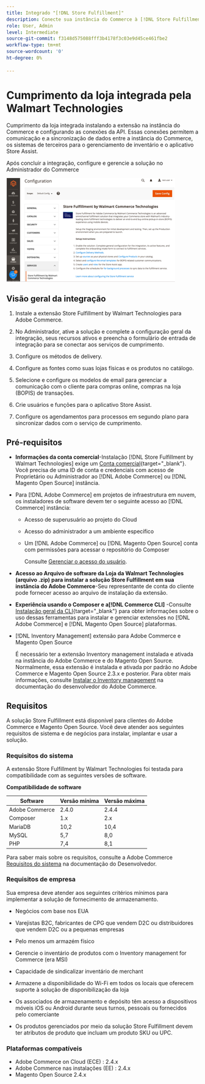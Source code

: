 ```yaml
---
title: Integrado "[!DNL Store Fulfillment]"
description: Conecte sua instância do Commerce à [!DNL Store Fulfillment Manager] concluindo algumas etapas de integração.
role: User, Admin
level: Intermediate
source-git-commit: f3148d575088fff3b4178f3c03e9d45ce461fbe2
workflow-type: tm+mt
source-wordcount: '0'
ht-degree: 0%

---
```



# Cumprimento da loja integrada pela Walmart Technologies

Cumprimento da loja integrada instalando a extensão na instância do Commerce e configurando as conexões da API. Essas conexões permitem a comunicação e a sincronização de dados entre a instância do Commerce, os sistemas de terceiros para o gerenciamento de inventário e o aplicativo Store Assist.

Após concluir a integração, configure e gerencie a solução no Administrador do Commerce

![[!DNL Store Fulfillment Service] configuração na visualização Administração](assets/store-fulfillment-admin-home.png)

## Visão geral da integração

1. Instale a extensão Store Fulfillment by Walmart Technologies para Adobe Commerce.

1. No Administrador, ative a solução e complete a configuração geral da integração, seus recursos ativos e preencha o formulário de entrada de integração para se conectar aos serviços de cumprimento.

1. Configure os métodos de delivery.

1. Configure as fontes como suas lojas físicas e os produtos no catálogo.

1. Selecione e configure os modelos de email para gerenciar a comunicação com o cliente para compras online, compras na loja (BOPIS) de transações.

1. Crie usuários e funções para o aplicativo Store Assist.

1. Configure os agendamentos para processos em segundo plano para sincronizar dados com o serviço de cumprimento.

## Pré-requisitos

* **Informações da conta comercial**-Instalação [!DNL Store Fulfillment by Walmart Technologies] exige um [Conta comercial](https://docs.magento.com/user-guide/magento/magento-account.html){target=&quot;_blank&quot;}. Você precisa de uma ID de conta e credenciais com acesso de Proprietário ou Administrador ao [!DNL Adobe Commerce] ou [!DNL Magento Open Source] instância.

* Para [!DNL Adobe Commerce] em projetos de infraestrutura em nuvem, os instaladores de software devem ter o seguinte acesso ao [!DNL Commerce] instância:

   * Acesso de superusuário ao projeto do Cloud
   * Acesso do administrador a um ambiente específico
   * Um [!DNL Adobe Commerce] ou [!DNL Magento Open Source] conta com permissões para acessar o repositório do Composer

      Consulte [Gerenciar o acesso do usuário](https://devdocs.magento.com/cloud/project/user-admin.html).

* **Acesso ao Arquivo de software da Loja da Walmart Technologies (arquivo .zip) para instalar a solução Store Fulfillment em sua instância do Adobe Commerce**-Seu representante de conta do cliente pode fornecer acesso ao arquivo de instalação da extensão.

* **Experiência usando o Composer e a[!DNL Commerce CLI]** -Consulte [Instalação geral da CLI](https://devdocs.magento.com/extensions/install/){target=&quot;_blank&quot;} para obter informações sobre o uso dessas ferramentas para instalar e gerenciar extensões no [!DNL Adobe Commerce] e [!DNL Magento Open Source] plataformas.

* [!DNL Inventory Management] extensão para Adobe Commerce e Magento Open Source

   É necessário ter a extensão Inventory management instalada e ativada na instância do Adobe Commerce e do Magento Open Source. Normalmente, essa extensão é instalada e ativada por padrão no Adobe Commerce e Magento Open Source 2.3.x e posterior. Para obter mais informações, consulte [Instalar o Inventory management](https://devdocs.magento.com/extensions/inventory-management/) na documentação do desenvolvedor do Adobe Commerce.

## Requisitos

A solução Store Fulfillment está disponível para clientes do Adobe Commerce e Magento Open Source. Você deve atender aos seguintes requisitos de sistema e de negócios para instalar, implantar e usar a solução.

### Requisitos do sistema

A extensão Store Fulfillment by Walmart Technologies foi testada para compatibilidade com as seguintes versões de software.

**Compatibilidade de software**

| **Software** | **Versão mínima** | **Versão máxima** |
|----------------|---------------------|---------------------|
| Adobe Commerce | 2.4.0 | 2.4.4 |
| Composer | 1.x | 2.x |
| MariaDB | 10,2 | 10,4 |
| MySQL | 5,7 | 8,0 |
| PHP | 7,4 | 8,1 |

Para saber mais sobre os requisitos, consulte a Adobe Commerce [Requisitos do sistema](https://devdocs.magento.com/guides/v2.4/install-gde/system-requirements.html) na documentação do Desenvolvedor.

### Requisitos de empresa

Sua empresa deve atender aos seguintes critérios mínimos para implementar a solução de fornecimento de armazenamento.

* Negócios com base nos EUA

* Varejistas B2C, fabricantes de CPG que vendem D2C ou distribuidores que vendem D2C ou a pequenas empresas

* Pelo menos um armazém físico

* Gerencie o inventário de produtos com o Inventory management for Commerce (era MSI)

* Capacidade de sindicalizar inventário de merchant

* Armazene a disponibilidade do Wi-Fi em todos os locais que oferecem suporte à solução de disponibilização da loja

* Os associados de armazenamento e depósito têm acesso a dispositivos móveis iOS ou Android durante seus turnos, pessoais ou fornecidos pelo comerciante

* Os produtos gerenciados por meio da solução Store Fulfillment devem ter atributos de produto que incluam um produto SKU ou UPC.

### Plataformas compatíveis

* Adobe Commerce on Cloud (ECE) : 2.4.x
* Adobe Commerce nas instalações (EE) : 2.4.x
* Magento Open Source 2.4.x
